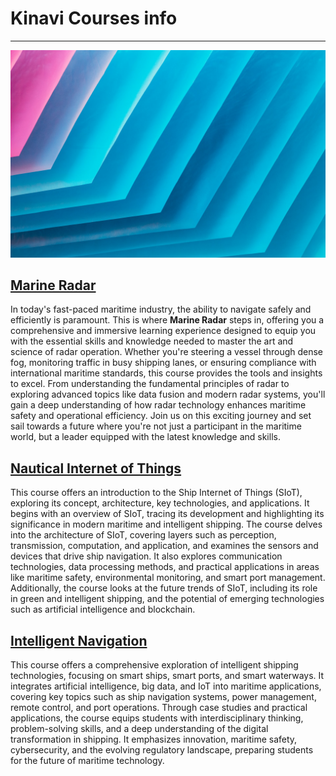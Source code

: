 # Kinavi Courses info

---

![MultiCourse Hub](assets/images/clark-van-der-beken-xApC8DIiD54-unsplash.jpg ':class=banner-tall-image')

## [Marine Radar](cpt363-1/home.md)
In today's fast-paced maritime industry, the ability to navigate safely and efficiently is paramount. This is where **Marine Radar** steps in, offering you a comprehensive and immersive learning experience designed to equip you with the essential skills and knowledge needed to master the art and science of radar operation. Whether you're steering a vessel through dense fog, monitoring traffic in busy shipping lanes, or ensuring compliance with international maritime standards, this course provides the tools and insights to excel. From understanding the fundamental principles of radar to exploring advanced topics like data fusion and modern radar systems, you'll gain a deep understanding of how radar technology enhances maritime safety and operational efficiency. Join us on this exciting journey and set sail towards a future where you're not just a participant in the maritime world, but a leader equipped with the latest knowledge and skills.

## [Nautical Internet of Things](cpt363-2/home.md)
This course offers an introduction to the Ship Internet of Things (SIoT), exploring its concept, architecture, key technologies, and applications. It begins with an overview of SIoT, tracing its development and highlighting its significance in modern maritime and intelligent shipping. The course delves into the architecture of SIoT, covering layers such as perception, transmission, computation, and application, and examines the sensors and devices that drive ship navigation. It also explores communication technologies, data processing methods, and practical applications in areas like maritime safety, environmental monitoring, and smart port management. Additionally, the course looks at the future trends of SIoT, including its role in green and intelligent shipping, and the potential of emerging technologies such as artificial intelligence and blockchain.

## [Intelligent Navigation](cpt363-3/home.md)
This course offers a comprehensive exploration of intelligent shipping technologies, focusing on smart ships, smart ports, and smart waterways. It integrates artificial intelligence, big data, and IoT into maritime applications, covering key topics such as ship navigation systems, power management, remote control, and port operations. Through case studies and practical applications, the course equips students with interdisciplinary thinking, problem-solving skills, and a deep understanding of the digital transformation in shipping. It emphasizes innovation, maritime safety, cybersecurity, and the evolving regulatory landscape, preparing students for the future of maritime technology.
